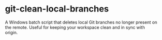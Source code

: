 # git-clean-local-branches
A Windows batch script that deletes local Git branches no longer present on the remote. Useful for keeping your workspace clean and in sync with origin.
